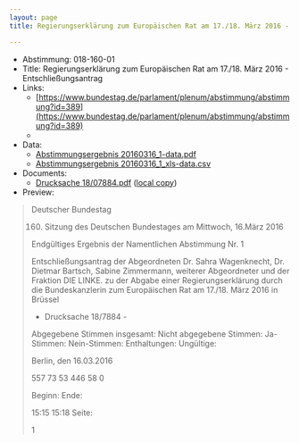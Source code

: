 ```yaml
---
layout: page
title: Regierungserklärung zum Europäischen Rat am 17./18. März 2016 - Entschließungsantrag

---
```


* Abstimmung: 018-160-01
* Title: Regierungserklärung zum Europäischen Rat am 17./18. März 2016 - Entschließungsantrag
* Links: 
    * [https://www.bundestag.de/parlament/plenum/abstimmung/abstimmung?id=389](https://www.bundestag.de/parlament/plenum/abstimmung/abstimmung?id=389)
    * 
* Data: 
    * [Abstimmungsergebnis 20160316_1-data.pdf](/res/abstimmungsliste/20160316_1-data.pdf)
    * [Abstimmungsergebnis 20160316_1_xls-data.csv](/res/abstimmungsliste/analyses/20160316_1_xls-data.csv)
* Documents: 
    * [Drucksache 18/07884.pdf](http://dip21.bundestag.de/dip21/btd/18/078/1807884.pdf) ([local copy](/res/abstimmungsdaten/018-160-01/1807884.pdf))
* Preview: 
> Deutscher Bundestag
> 
> 160. Sitzung des Deutschen Bundestages
> am Mittwoch, 16.März 2016
> 
> Endgültiges Ergebnis der Namentlichen Abstimmung Nr. 1
> 
> Entschließungsantrag der Abgeordneten Dr. Sahra Wagenknecht, Dr. Dietmar Bartsch,
> Sabine Zimmermann, weiterer Abgeordneter und der Fraktion DIE LINKE.
> zu der Abgabe einer Regierungserklärung durch die Bundeskanzlerin zum Europäischen
> Rat am 17./18. März 2016 in Brüssel
> - Drucksache 18/7884 -
> 
> Abgegebene Stimmen insgesamt:
> Nicht abgegebene Stimmen:
> Ja-Stimmen:
> Nein-Stimmen:
> Enthaltungen:
> Ungültige:
> 
> Berlin, den 16.03.2016
> 
> 557
> 73
> 53
> 446
> 58
> 0
> 
> Beginn:
> Ende:
> 
> 15:15
> 15:18
> Seite:
> 
> 1
> 
> 
